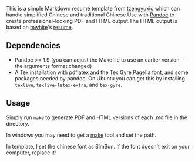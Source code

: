 This is a simple Markdown resumé template from [tzengyuxio](https://github.com/tzengyuxio/pages/tree/gh-pages/pandoc) which can handle simplified Chinese and traditional Chinese.Use with [Pandoc](http://johnmacfarlane.net/pandoc/) to create professional-looking PDF and HTML output.The HTML output is based on [mwhite](https://github.com/mwhite)'s [resume](https://github.com/mwhite/resume).

Dependencies
------------

* Pandoc >= 1.9 (you can adjust the Makefile to use an earlier version -- the
  arguments format changed)
* A Tex installation with pdflatex and the Tex Gyre Pagella font, and some
  packages needed by pandoc.  On Ubuntu you can get this by installing
  `texlive`, `texlive-latex-extra`, and `tex-gyre`.

Usage
-----

Simply run `make` to generate PDF and HTML versions of each .md file in the
directory.

In windows you may need to get a [make](gnuwin32.sourceforge.net) tool and set the path.

In template, I set the chinese font as SimSun. If the font doesn't exit on your computer, replace it!
